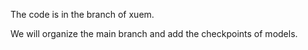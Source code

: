 The code is in the branch of xuem. 

We will organize the main branch and add the checkpoints of models. 
